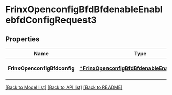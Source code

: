 # FrinxOpenconfigBfdBfdenableEnablebfdConfigRequest3

## Properties
Name | Type | Description | Notes
------------ | ------------- | ------------- | -------------
**FrinxOpenconfigBfdconfig** | [***FrinxOpenconfigBfdBfdenableEnablebfdConfig**](frinx.openconfig.bfd.bfdenable.enablebfd.Config.md) |  | [optional] [default to null]

[[Back to Model list]](../README.md#documentation-for-models) [[Back to API list]](../README.md#documentation-for-api-endpoints) [[Back to README]](../README.md)


